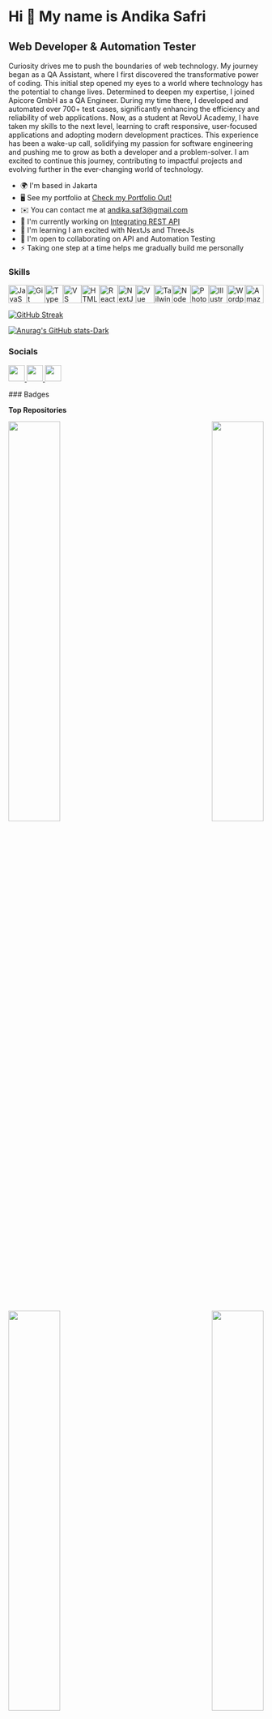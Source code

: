 Hi 👋 My name is Andika Safri
=============================

Web Developer & Automation Tester
---------------------------------

Curiosity drives me to push the boundaries of web technology. My journey began as a QA Assistant, where I first discovered the transformative power of coding. This initial step opened my eyes to a world where technology has the potential to change lives. Determined to deepen my expertise, I joined Apicore GmbH as a QA Engineer. During my time there, I developed and automated over 700+ test cases, significantly enhancing the efficiency and reliability of web applications. Now, as a student at RevoU Academy, I have taken my skills to the next level, learning to craft responsive, user-focused applications and adopting modern development practices. This experience has been a wake-up call, solidifying my passion for software engineering and pushing me to grow as both a developer and a problem-solver. I am excited to continue this journey, contributing to impactful projects and evolving further in the ever-changing world of technology.

* 🌍  I'm based in Jakarta
* 🖥️  See my portfolio at [Check my Portfolio Out!](http://module-2-andikasafri.netlify.app/)
* ✉️  You can contact me at [andika.saf3@gmail.com](mailto:andika.saf3@gmail.com)
* 🚀  I'm currently working on [Integrating REST API](http://andom-recipe-website.netlify.app/)
* 🧠  I'm learning I am excited with NextJs and ThreeJs
* 🤝  I'm open to collaborating on API and Automation Testing
* ⚡  Taking one step at a time helps me gradually build me personally

### Skills

<p align="left">
<a href="https://developer.mozilla.org/en-US/docs/Web/JavaScript" target="_blank" rel="noreferrer"><img src="https://raw.githubusercontent.com/danielcranney/readme-generator/main/public/icons/skills/javascript-colored.svg" width="36" height="36" alt="JavaScript" /></a><a href="https://git-scm.com/" target="_blank" rel="noreferrer"><img src="https://raw.githubusercontent.com/danielcranney/readme-generator/main/public/icons/skills/git-colored.svg" width="36" height="36" alt="Git" /></a><a href="https://www.typescriptlang.org/" target="_blank" rel="noreferrer"><img src="https://raw.githubusercontent.com/danielcranney/readme-generator/main/public/icons/skills/typescript-colored.svg" width="36" height="36" alt="TypeScript" /></a><a href="https://code.visualstudio.com/" target="_blank" rel="noreferrer"><img src="https://raw.githubusercontent.com/danielcranney/readme-generator/main/public/icons/skills/visualstudiocode.svg" width="36" height="36" alt="VS Code" /></a><a href="https://developer.mozilla.org/en-US/docs/Glossary/HTML5" target="_blank" rel="noreferrer"><img src="https://raw.githubusercontent.com/danielcranney/readme-generator/main/public/icons/skills/html5-colored.svg" width="36" height="36" alt="HTML5" /></a><a href="https://reactjs.org/" target="_blank" rel="noreferrer"><img src="https://raw.githubusercontent.com/danielcranney/readme-generator/main/public/icons/skills/react-colored.svg" width="36" height="36" alt="React" /></a><a href="https://nextjs.org/docs" target="_blank" rel="noreferrer"><img src="https://raw.githubusercontent.com/danielcranney/readme-generator/main/public/icons/skills/nextjs-colored.svg" width="36" height="36" alt="NextJs" /></a><a href="https://vuejs.org/" target="_blank" rel="noreferrer"><img src="https://raw.githubusercontent.com/danielcranney/readme-generator/main/public/icons/skills/vuejs-colored.svg" width="36" height="36" alt="Vue" /></a><a href="https://tailwindcss.com/" target="_blank" rel="noreferrer"><img src="https://raw.githubusercontent.com/danielcranney/readme-generator/main/public/icons/skills/tailwindcss-colored.svg" width="36" height="36" alt="TailwindCSS" /></a><a href="https://nodejs.org/en/" target="_blank" rel="noreferrer"><img src="https://raw.githubusercontent.com/danielcranney/readme-generator/main/public/icons/skills/nodejs-colored.svg" width="36" height="36" alt="NodeJS" /></a><a href="https://www.adobe.com/uk/products/photoshop.html" target="_blank" rel="noreferrer"><img src="https://raw.githubusercontent.com/danielcranney/readme-generator/main/public/icons/skills/photoshop-colored.svg" width="36" height="36" alt="Photoshop" /></a><a href="https://www.adobe.com/uk/products/illustrator.html" target="_blank" rel="noreferrer"><img src="https://raw.githubusercontent.com/danielcranney/readme-generator/main/public/icons/skills/illustrator-colored.svg" width="36" height="36" alt="Illustrator" /></a><a href="https://wordpress.com" target="_blank" rel="noreferrer"><img src="https://raw.githubusercontent.com/danielcranney/readme-generator/main/public/icons/skills/wordpress-colored.svg" width="36" height="36" alt="Wordpress" /></a><a href="https://aws.amazon.com" target="_blank" rel="noreferrer"><img src="https://raw.githubusercontent.com/danielcranney/readme-generator/main/public/icons/skills/aws-colored.svg" width="36" height="36" alt="Amazon Web Services" /></a>
</p>

[![GitHub Streak](https://github-readme-streak-stats.herokuapp.com?user=andikasafri&theme=highcontrast&hide_border=true&short_numbers=true&date_format=j%20M%5B%20Y%5D&mode=weekly)](https://git.io/streak-stats)

[![Anurag's GitHub stats-Dark](https://github-readme-stats.vercel.app/api?username=andikasafri&show_icons=true&theme=dark#gh-dark-mode-only)](https://github.com/andikasafri/github-readme-stats#gh-dark-mode-only)

### Socials

<p align="left"> <a href="https://www.dev.to/andika_safri" target="_blank" rel="noreferrer"> <picture> <source media="(prefers-color-scheme: dark)" srcset="https://raw.githubusercontent.com/danielcranney/readme-generator/main/public/icons/socials/devdotto-dark.svg" /> <source media="(prefers-color-scheme: light)" srcset="https://raw.githubusercontent.com/danielcranney/readme-generator/main/public/icons/socials/devdotto.svg" /> <img src="https://raw.githubusercontent.com/danielcranney/readme-generator/main/public/icons/socials/devdotto.svg" width="32" height="32" /> </picture> </a> <a href="https://www.github.com/andikasafri" target="_blank" rel="noreferrer"> <picture> <source media="(prefers-color-scheme: dark)" srcset="https://raw.githubusercontent.com/danielcranney/readme-generator/main/public/icons/socials/github-dark.svg" /> <source media="(prefers-color-scheme: light)" srcset="https://raw.githubusercontent.com/danielcranney/readme-generator/main/public/icons/socials/github.svg" /> <img src="https://raw.githubusercontent.com/danielcranney/readme-generator/main/public/icons/socials/github.svg" width="32" height="32" /> </picture> </a> <a href="https://www.linkedin.com/in/andikasafri" target="_blank" rel="noreferrer"> <picture> <source media="(prefers-color-scheme: dark)" srcset="https://raw.githubusercontent.com/danielcranney/readme-generator/main/public/icons/socials/linkedin-dark.svg" /> <source media="(prefers-color-scheme: light)" srcset="https://raw.githubusercontent.com/danielcranney/readme-generator/main/public/icons/socials/linkedin.svg" /> <img src="https://raw.githubusercontent.com/danielcranney/readme-generator/main/public/icons/socials/linkedin.svg" width="32" height="32" /> </picture> </a></p>
### Badges

<b>Top Repositories</b>

<div width="100%" align="center"><a href="https://github.com/andikasafri/recipe-randomizer-journey" align="left"><img align="left" width="45%" src="https://github-readme-stats.vercel.app/api/pin/?username=andikasafri&repo=recipe-randomizer-journey&title_color=0891b2&text_color=ffffff&icon_color=0891b2&bg_color=1c1917&hide_border=true&locale=en" /></a><a href="https://github.com/andikasafri/milestone-1-andikasafri" align="right"><img align="right" width="45%" src="https://github-readme-stats.vercel.app/api/pin/?username=andikasafri&repo=milestone-1-andikasafri&title_color=0891b2&text_color=ffffff&icon_color=0891b2&bg_color=1c1917&hide_border=true&locale=en" /></a></div><br /><br /><br /><br /><br /><br /><br />

<br /><br /><br /><br /><br />

<div width="100%" align="center"><a href="https://github.com/andikasafri/module-3-andikasafri" align="left"><img align="left" width="45%" src="https://github-readme-stats.vercel.app/api/pin/?username=andikasafri&repo=module-3-andikasafri&title_color=0891b2&text_color=ffffff&icon_color=0891b2&bg_color=1c1917&hide_border=true&locale=en" /></a><a href="https://github.com/andikasafri/module-2-andikasafri" align="right"><img align="right" width="45%" src="https://github-readme-stats.vercel.app/api/pin/?username=andikasafri&repo=module-2-andikasafri&title_color=0891b2&text_color=ffffff&icon_color=0891b2&bg_color=1c1917&hide_border=true&locale=en" /></a></div>

